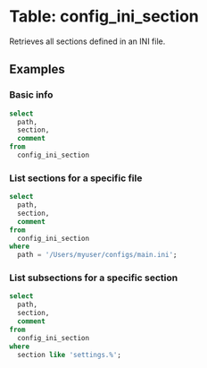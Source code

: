 # Table: config_ini_section

Retrieves all sections defined in an INI file.

## Examples

### Basic info

```sql
select
  path,
  section,
  comment
from
  config_ini_section
```

### List sections for a specific file

```sql
select
  path,
  section,
  comment
from
  config_ini_section
where
  path = '/Users/myuser/configs/main.ini';
```

### List subsections for a specific section

```sql
select
  path,
  section,
  comment
from
  config_ini_section
where
  section like 'settings.%';
```
